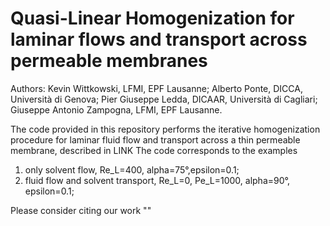 # Quasi-Linear Homogenization for laminar flows and transport across permeable membranes
Authors:
Kevin Wittkowski, LFMI, EPF Lausanne;
Alberto Ponte, DICCA, Università di Genova;
Pier Giuseppe Ledda, DICAAR, Università di Cagliari;
Giuseppe Antonio Zampogna, LFMI, EPF Lausanne.

The code provided in this repository performs the iterative homogenization procedure for laminar fluid flow and transport across a thin permeable membrane, described in
LINK
The code corresponds to the examples
1) only solvent flow, Re_L=400, alpha=75°,epsilon=0.1;
2) fluid flow and solvent transport, Re_L=0, Pe_L=1000, alpha=90°, epsilon=0.1;

Please consider citing our work
""
